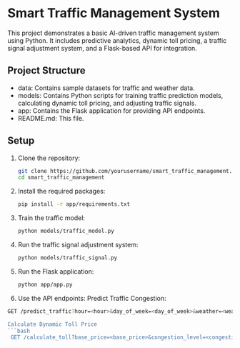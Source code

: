 # Smart Traffic Management System

This project demonstrates a basic AI-driven traffic management system using Python. It includes predictive analytics, dynamic toll pricing, a traffic signal adjustment system, and a Flask-based API for integration.

## Project Structure

- data: Contains sample datasets for traffic and weather data.
- models: Contains Python scripts for training traffic prediction models, calculating dynamic toll pricing, and adjusting traffic signals.
- app: Contains the Flask application for providing API endpoints.
- README.md: This file.
 
## Setup

1. Clone the repository:
   ```bash
   git clone https://github.com/yourusername/smart_traffic_management.git
   cd smart_traffic_management

2. Install the required packages:
   ```bash
   pip install -r app/requirements.txt

4. Train the traffic model:
   ```bash
   python models/traffic_model.py

6. Run the traffic signal adjustment system:
   ```bash
   python models/traffic_signal.py

7. Run the Flask application:
   ```bash
   python app/app.py

8. Use the API endpoints:
  Predict Traffic Congestion:
  ```bash
 GET /predict_traffic?hour=<hour>&day_of_week=<day_of_week>&weather=<weather>'''

 Calculate Dynamic Toll Price
  ```bash
   GET /calculate_toll?base_price=<base_price>&congestion_level=<congestion_level>'''
